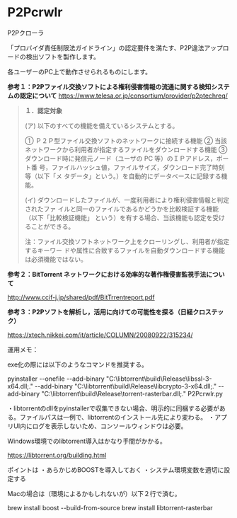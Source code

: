 # P2Pcrwlr
P2Pクローラ

「プロバイダ責任制限法ガイドライン」の認定要件を満たす、P2P違法アップロードの検出ソフトを製作します。

各ユーザーのPC上で動作させられるものにします。

<strong>参考１：P2Pファイル交換ソフトによる権利侵害情報の流通に関する検知システムの認定について</strong>
https://www.telesa.or.jp/consortium/provider/p2ptechreq/

<blockquote>
<strong>１．認定対象</strong>


(ア) 以下のすべての機能を備えているシステムとする。

① Ｐ２Ｐ型ファイル交換ソフトのネットワークに接続する機能
② 当該ネットワークから利用者が指定するファイルをダウンロードする機能
③ ダウンロード時に発信元ノード（ユーザの PC 等）のＩＰアドレス，ポート番
号，ファイルハッシュ値，ファイルサイズ，ダウンロード完了時刻等（以下「メ
タデータ」という。）を自動的にデータベースに記録する機能。


(イ) ダウンロードしたファイルが、一度利用者により権利侵害情報と判定されたファ
イルと同一のファイルであるかどうかを比較検証する機能（以下「比較検証機能」
という）を有する場合、当該機能も認定を受けることができる。


注：ファイル交換ソフトネットワーク上をクローリングし、利用者が指定するキーワー
ドや属性に合致するファイルを自動ダウンロードする機能は必須機能ではない。</blockquote>


<strong>参考２：BitTorrent ネットワークにおける効率的な著作権侵害監視手法について </strong>

http://www.ccif-j.jp/shared/pdf/BitTrrentreport.pdf

<strong>参考３：P2Pソフトを解析し，活用に向けての可能性を探る（日経クロステック） </strong>

https://xtech.nikkei.com/it/article/COLUMN/20080922/315234/

運用メモ：

exe化の際には以下のようなコマンドを推奨する。

pyinstaller --onefile --add-binary "C:\libtorrent\build\Release\libssl-3-x64.dll;." --add-binary "C:\libtorrent\build\Release\libcrypto-3-x64.dll;." --add-binary "C:\libtorrent\build\Release\torrent-rasterbar.dll;." P2Pcrwlr.py

・libtorrentのdllをpyinstallerで収集できない場合、明示的に同梱する必要がある。ファイルパスは一例で、libtorrentのインストール先により変わる。
・アプリUI内にログを表示しないため、コンソールウィンドウは必要。

Windows環境でのlibtorrent導入はかなり手間がかかる。

https://libtorrent.org/building.html

ポイントは
・あらかじめBOOSTを導入しておく
・システム環境変数を適切に設定する

Macの場合は（環境によるかもしれないが）以下２行で済む。

brew install boost --build-from-source
brew install libtorrent-rasterbar
